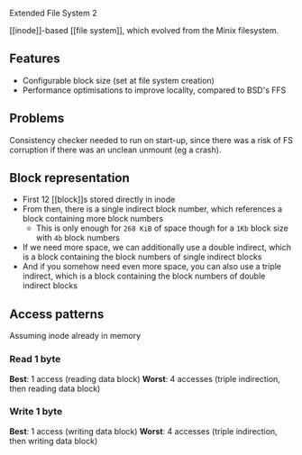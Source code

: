 Extended File System 2

[[inode]]-based [[file system]], which evolved from the Minix filesystem.

## Features
- Configurable block size (set at file system creation)
- Performance optimisations to improve locality, compared to BSD's FFS

## Problems
Consistency checker needed to run on start-up, since there was a risk of FS corruption if there was an unclean unmount (eg a crash).

## Block representation
- First 12 [[block]]s stored directly in inode
- From then, there is a single indirect block number, which references a block containing more block numbers
	- This is only enough for `268 KiB` of space though for a `1Kb` block size with `4b` block numbers
- If we need more space, we can additionally use a double indirect, which is a block containing the block numbers of single indirect blocks
- And if you somehow need even more space, you can also use a triple indirect, which is a block containing the block numbers of double indirect blocks

## Access patterns
Assuming inode already in memory

### Read 1 byte
**Best**: 1 access (reading data block)
**Worst**: 4 accesses (triple indirection, then reading data block)

### Write 1 byte
**Best**: 1 access (writing data block)
**Worst**: 4 accesses (triple indirection, then writing data block)
